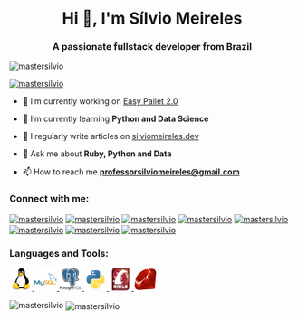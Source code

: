 <h1 align="center">Hi 👋, I'm Sílvio Meireles</h1>
<h3 align="center">A passionate fullstack developer from Brazil</h3>

<p align="left"> <img src="https://komarev.com/ghpvc/?username=mastersilvio&label=Profile%20views&color=0e75b6&style=flat" alt="mastersilvio" /> </p>

<p align="left"> <a href="https://github.com/ryo-ma/github-profile-trophy"><img src="https://github-profile-trophy.vercel.app/?username=mastersilvio" alt="mastersilvio" /></a> </p>

- 🔭 I’m currently working on [Easy Pallet 2.0](https://easypallet.app)

- 🌱 I’m currently learning **Python and Data Science**

- 📝 I regularly write articles on [silviomeireles.dev](silviomeireles.dev)

- 💬 Ask me about **Ruby, Python and Data**

- 📫 How to reach me **professorsilviomeireles@gmail.com**

<h3 align="left">Connect with me:</h3>
<p align="left">
<a href="https://dev.to/mastersilvio" target="blank"><img align="center" src="https://cdn.jsdelivr.net/npm/simple-icons@3.0.1/icons/dev-dot-to.svg" alt="mastersilvio" height="30" width="40" /></a>
<a href="https://twitter.com/mastersilvio" target="blank"><img align="center" src="https://cdn.jsdelivr.net/npm/simple-icons@3.0.1/icons/twitter.svg" alt="mastersilvio" height="30" width="40" /></a>
<a href="https://linkedin.com/in/mastersilvio" target="blank"><img align="center" src="https://cdn.jsdelivr.net/npm/simple-icons@3.0.1/icons/linkedin.svg" alt="mastersilvio" height="30" width="40" /></a>
<a href="https://stackoverflow.com/users/mastersilvio" target="blank"><img align="center" src="https://cdn.jsdelivr.net/npm/simple-icons@3.0.1/icons/stackoverflow.svg" alt="mastersilvio" height="30" width="40" /></a>
<a href="https://kaggle.com/mastersilvio" target="blank"><img align="center" src="https://cdn.jsdelivr.net/npm/simple-icons@3.0.1/icons/kaggle.svg" alt="mastersilvio" height="30" width="40" /></a>
<a href="https://fb.com/mastersilvio" target="blank"><img align="center" src="https://cdn.jsdelivr.net/npm/simple-icons@3.0.1/icons/facebook.svg" alt="mastersilvio" height="30" width="40" /></a>
<a href="https://instagram.com/mastersilvio" target="blank"><img align="center" src="https://cdn.jsdelivr.net/npm/simple-icons@3.0.1/icons/instagram.svg" alt="mastersilvio" height="30" width="40" /></a>
<a href="https://medium.com/mastersilvio" target="blank"><img align="center" src="https://cdn.jsdelivr.net/npm/simple-icons@3.0.1/icons/medium.svg" alt="mastersilvio" height="30" width="40" /></a>
</p>

<h3 align="left">Languages and Tools:</h3>
<p align="left"> <a href="https://www.linux.org/" target="_blank"> <img src="https://raw.githubusercontent.com/devicons/devicon/master/icons/linux/linux-original.svg" alt="linux" width="40" height="40"/> </a> <a href="https://www.mysql.com/" target="_blank"> <img src="https://raw.githubusercontent.com/devicons/devicon/master/icons/mysql/mysql-original-wordmark.svg" alt="mysql" width="40" height="40"/> </a> <a href="https://www.postgresql.org" target="_blank"> <img src="https://raw.githubusercontent.com/devicons/devicon/master/icons/postgresql/postgresql-original-wordmark.svg" alt="postgresql" width="40" height="40"/> </a> <a href="https://www.python.org" target="_blank"> <img src="https://raw.githubusercontent.com/devicons/devicon/master/icons/python/python-original.svg" alt="python" width="40" height="40"/> </a> <a href="https://rubyonrails.org" target="_blank"> <img src="https://raw.githubusercontent.com/devicons/devicon/master/icons/rails/rails-original-wordmark.svg" alt="rails" width="40" height="40"/> </a> <a href="https://www.ruby-lang.org/en/" target="_blank"> <img src="https://raw.githubusercontent.com/devicons/devicon/master/icons/ruby/ruby-original.svg" alt="ruby" width="40" height="40"/> </a> </p>

<p><img align="left" src="https://github-readme-stats.vercel.app/api/top-langs?username=mastersilvio&show_icons=true&locale=en&layout=compact" alt="mastersilvio" /></p>

<p>&nbsp;<img align="center" src="https://github-readme-stats.vercel.app/api?username=mastersilvio&show_icons=true&locale=en" alt="mastersilvio" /></p>
